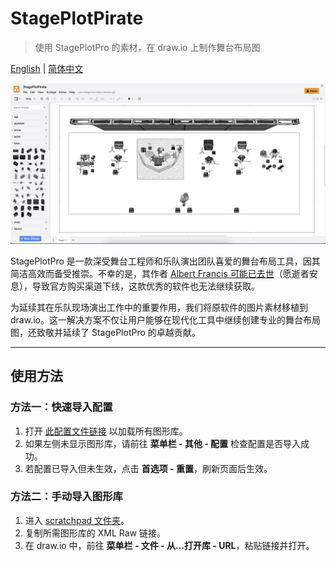 # StagePlotPirate

> 使用 StagePlotPro 的素材，在 draw.io 上制作舞台布局图

[English](README.md) | [简体中文](README_CN.md)

![example](src/screenshot.png)

StagePlotPro 是一款深受舞台工程师和乐队演出团队喜爱的舞台布局工具，因其简洁高效而备受推崇。不幸的是，其作者 [Albert Francis 可能已去世](https://www.reddit.com/r/livesound/comments/1700war/is_stageplotpro_dead/)（愿逝者安息），导致官方购买渠道下线，这款优秀的软件也无法继续获取。

为延续其在乐队现场演出工作中的重要作用，我们将原软件的图片素材移植到 draw.io。这一解决方案不仅让用户能够在现代化工具中继续创建专业的舞台布局图，还致敬并延续了 StagePlotPro 的卓越贡献。

---

## 使用方法

### 方法一：快速导入配置
1. 打开 [此配置文件链接](https://app.diagrams.net/?src=about#_CONFIG_zdjNboMwDAfwp+HaAxPqeaPaaYdK086TCS7xSj4WO6N9+wE97LIH+EsIOR+KfnLARDTHl6ZtR75Qna2vaim8yVCoCOs60Dw9N90248Ob5bWnWzvarn3db4WWwyTm61CVi0vRONrBpbCP9l5qTMt67c13o4nPc7KzFDJ+LMAX3QPPND6iQBL3QN06zflM496kyQ63MG+mtocAzdnTwGiqUtKCRjJRsDQNpIolcj5JwSKN/COOwUxfYJ5SA5aI0Qolf1fJYVsfijXZpxrFEUsl6/JgooTlufJ9SIXA9i2IgwMhPt8hRbEE9qELVTGzFWvgIo5mLFbmEY9UXFUVtOqZhSJYAc1zdVcwUloYrCYo3bJPEez4q0xgxyiVOMHtXWa6wqGsrKkCM92jeSyS0TCDvXSL/J0LutMDxXFz/vvDzErl5nj6BQ==) 以加载所有图形库。
2. 如果左侧未显示图形库，请前往 **菜单栏 - 其他 - 配置** 检查配置是否导入成功。
3. 若配置已导入但未生效，点击 **首选项 - 重置**，刷新页面后生效。

### 方法二：手动导入图形库
1. 进入 [scratchpad 文件夹](https://github.com/Chiunownow/StagePlotPirate/tree/main/scratchpad)。
2. 复制所需图形库的 XML Raw 链接。
3. 在 draw.io 中，前往 **菜单栏 - 文件 - 从…打开库 - URL**，粘贴链接并打开。